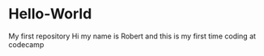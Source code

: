 # Hello-World
My first repository 
Hi my name is Robert and this is my first time coding at codecamp 
